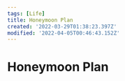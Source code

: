 ```yaml
---
tags: [Life]
title: Honeymoon Plan
created: '2022-03-29T01:38:23.397Z'
modified: '2022-04-05T00:46:43.152Z'
---
```


# Honeymoon Plan
